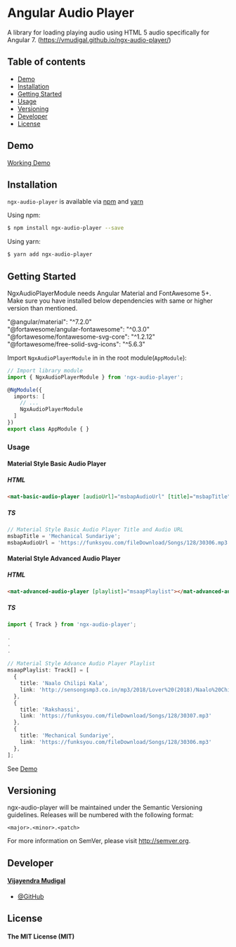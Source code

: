 # Angular Audio Player

A library for loading playing audio using HTML 5 audio specifically for Angular 7. (https://vmudigal.github.io/ngx-audio-player/)

## Table of contents

- [Demo](#demo)
- [Installation](#installation)
- [Getting Started](#getting-started)
- [Usage](#usage)
- [Versioning](#versioning)
- [Developer](#developer)
- [License](#license)

## Demo

[Working Demo](https://vmudigal.github.io/ngx-audio-player/)

## Installation

`ngx-audio-player` is available via [npm](https://www.npmjs.com/package/ngx-audio-player) and [yarn](https://yarnpkg.com/en/package/ngx-audio-player)

Using npm:
```bash
$ npm install ngx-audio-player --save
```

Using yarn:
```bash
$ yarn add ngx-audio-player
```

## Getting Started

NgxAudioPlayerModule needs Angular Material and FontAwesome 5+.   
Make sure you have installed below dependencies with same or higher version than mentioned.   

"@angular/material": "^7.2.0"   
"@fortawesome/angular-fontawesome": "^0.3.0"   
"@fortawesome/fontawesome-svg-core": "^1.2.12"   
"@fortawesome/free-solid-svg-icons": "^5.6.3"   
   
Import `NgxAudioPlayerModule` in  in the root module(`AppModule`):   
   
```typescript   
// Import library module
import { NgxAudioPlayerModule } from 'ngx-audio-player';

@NgModule({
  imports: [
    // ...
    NgxAudioPlayerModule
  ]
})
export class AppModule { }
```
   
### Usage   

#### Material Style Basic Audio Player   
   
##### HTML   
   
```html
<mat-basic-audio-player [audioUrl]="msbapAudioUrl" [title]="msbapTitle"></mat-basic-audio-player>
```
   
##### TS   

```ts
// Material Style Basic Audio Player Title and Audio URL
msbapTitle = 'Mechanical Sundariye';
msbapAudioUrl = 'https://funksyou.com/fileDownload/Songs/128/30306.mp3';
```   
    
#### Material Style Advanced Audio Player   
   
##### HTML   
   
```html
<mat-advanced-audio-player [playlist]="msaapPlaylist"></mat-advanced-audio-player>
```
   
##### TS   

```ts
import { Track } from 'ngx-audio-player';   
   
.   
.   
.   
   
// Material Style Advance Audio Player Playlist
msaapPlaylist: Track[] = [
  {
    title: 'Naalo Chilipi Kala',
    link: 'http://sensongsmp3.co.in/mp3/2018/Lover%20(2018)/Naalo%20Chilipi%20Kala%20(Theme%20Song)%20-%20SenSongsMp3.Co.mp3'
  },
  {
    title: 'Rakshassi',
    link: 'https://funksyou.com/fileDownload/Songs/128/30307.mp3'
  },
  {
    title: 'Mechanical Sundariye',
    link: 'https://funksyou.com/fileDownload/Songs/128/30306.mp3'
  },
];
```   

See [Demo](https://vmudigal.github.io/ngx-audio-player/)


## Versioning

ngx-audio-player will be maintained under the Semantic Versioning guidelines.
Releases will be numbered with the following format:

`<major>.<minor>.<patch>`

For more information on SemVer, please visit http://semver.org.

## Developer

#### [Vijayendra Mudigal](mailto:vijayendrap@gmail.com)
- [@GitHub](https://github.com/vmudigal)

## License

#### The MIT License (MIT)

